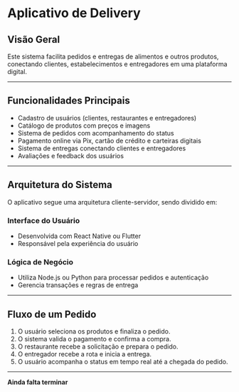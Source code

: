# Aplicativo de Delivery

## Visão Geral
Este sistema facilita pedidos e entregas de alimentos e outros produtos, conectando clientes, estabelecimentos e entregadores em uma plataforma digital.

---

## Funcionalidades Principais
- Cadastro de usuários (clientes, restaurantes e entregadores)
- Catálogo de produtos com preços e imagens
- Sistema de pedidos com acompanhamento do status
- Pagamento online via Pix, cartão de crédito e carteiras digitais
- Sistema de entregas conectando clientes e entregadores
- Avaliações e feedback dos usuários

---

## Arquitetura do Sistema
O aplicativo segue uma arquitetura cliente-servidor, sendo dividido em:

### Interface do Usuário 
- Desenvolvida com React Native ou Flutter
- Responsável pela experiência do usuário

### Lógica de Negócio 
- Utiliza Node.js ou Python para processar pedidos e autenticação
- Gerencia transações e regras de entrega

---

## Fluxo de um Pedido

1. O usuário seleciona os produtos e finaliza o pedido.
2. O sistema valida o pagamento e confirma a compra.
3. O restaurante recebe a solicitação e prepara o pedido.
4. O entregador recebe a rota e inicia a entrega.
5. O usuário acompanha o status em tempo real até a chegada do pedido.

---



**Ainda falta terminar**
